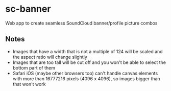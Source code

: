 # sc-banner

Web app to create seamless SoundCloud banner/profile picture combos

## Notes

- Images that have a width that is not a multiple of 124 will be scaled and the aspect ratio will change slightly
- Images that are too tall will be cut off and you won't be able to select the bottom part of them
- Safari iOS (maybe other browsers too) can't handle canvas elements with more than 16777216 pixels (4096 x 4096), so images bigger than that won't work
